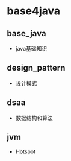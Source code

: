 # base4java

## base_java

- java基础知识

## design_pattern

- 设计模式

## dsaa

- 数据结构和算法

## jvm

- Hotspot